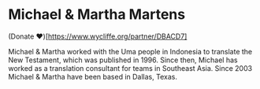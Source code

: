 # Michael & Martha Martens

(Donate :heart:)[https://www.wycliffe.org/partner/DBACD7]

Michael & Martha worked with the Uma people in Indonesia to translate the New Testament, which was published in 1996. Since then, Michael has worked as a translation consultant for teams in Southeast Asia. Since 2003 Michael & Martha have been based in Dallas, Texas.